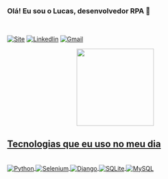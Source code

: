 ### Olá! Eu sou o Lucas, desenvolvedor RPA 👋


</br>



[![Site](https://img.shields.io/badge/website-000000?style=for-the-badge&logo=About.me&logoColor=white)](https://salucas-py.github.io/portfolio/)
[![Linkedlin](https://img.shields.io/badge/LinkedIn-0077B5?style=for-the-badge&logo=linkedin&logoColor=white)](https://www.linkedin.com/in/lucas-s%C3%A1-4063261bb/)
[![Gmail](https://img.shields.io/badge/Gmail-D14836?style=for-the-badge&logo=gmail&logoColor=white)](https://www.linkedin.com/in/lucas-s%C3%A1-4063261bb/)

<div align="center">
  <a href="https://github.com/SaLucas-py">
  <img height="180em" src="https://github-readme-stats.vercel.app/api?username=SaLucas-py&show_icons=true&theme=dark&include_all_commits=true&count_private=true"/>
</div>


## Tecnologias que eu uso no meu dia

<div style="display: inline_block"><br/>
  <img align="center" alt="Python" src="https://img.shields.io/badge/Python-3776AB?style=for-the-badge&logo=python&logoColor=white" />
  <img align="center" alt="Selenium" src= "https://img.shields.io/badge/-selenium-%43B02A?style=for-the-badge&logo=selenium&logoColor=white" />
  <img align="center" alt="Django" src = "https://img.shields.io/badge/django-%23092E20.svg?style=for-the-badge&logo=django&logoColor=white" />
  <img align="center" alt="SQLite" src="https://img.shields.io/badge/SQLite-07405E?style=for-the-badge&logo=sqlite&logoColor=white" />
  <img align="center" alt="MySQL" src="https://img.shields.io/badge/MySQL-005C84?style=for-the-badge&logo=mysql&logoColor=white" />
  
  
  
</div>

